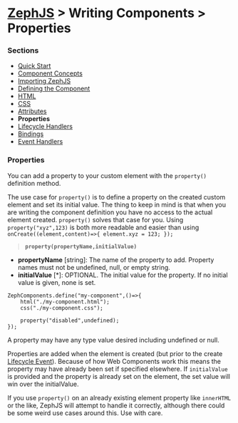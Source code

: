 # [ZephJS](../README.md) > Writing Components > Properties

### Sections

- [Quick Start](./ComponentQuickStart.md)
- [Component Concepts](./ComponentConcepts.md)
- [Importing ZephJS](./ComponentImporting.md)
- [Defining the Component](./ComponentDefinition.md)
- [HTML](./ComponentMarkup.md)
- [CSS](./ComponentStyling.md)
- [Attributes](./ComponentAttributes.md)
- **Properties**
- [Lifecycle Handlers](./ComponentLifecycleHandlers.md)
- [Bindings](./ComponentBindings.md)
- [Event Handlers](./ComponentEvents.md)

### Properties

You can add a property to your custom element with the `property()` definition method.

The use case for `property()` is to define a property on the created custom element and set its initial value. The thing to keep in mind is that when you are writing the component definition you have no access to the actual element created.  `property()` solves that case for you.  Using `property("xyz",123)` is both more readable and easier than using `onCreate((element,content)=>{ element.xyz = 123; });`

> **`property(propertyName,initialValue)`**
 - **propertyName** [string]: The name of the property to add.  Property names must not be undefined, null, or empty string.
 - **initialValue** [*]: OPTIONAL. The initial value for the property. If no initial value is given, none is set.

```
ZephComponents.define("my-component",()=>{
	html("./my-component.html");
	css("./my-component.css");

	property("disabled",undefined);
});
```

A property may have any type value desired including undefined or null.

Properties are added when the element is created (but prior to the create [Lifecycle Event](./ComponentLifecycleHandlers.md)).  Because of how Web Components work this means the property may have already been set if specified elsewhere. If `initialValue` is provided and the property is already set on the element, the set value will win over the initialValue.

If you use `property()` on an already existing element property like `innerHTML` or the like, ZephJS will attempt to handle it correctly, although there could be some weird use cases around this. Use with care.
